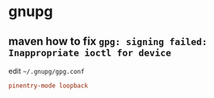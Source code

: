 # gnupg

## maven how to fix `gpg: signing failed: Inappropriate ioctl for device`

edit `~/.gnupg/gpg.conf`

```conf
pinentry-mode loopback
```
